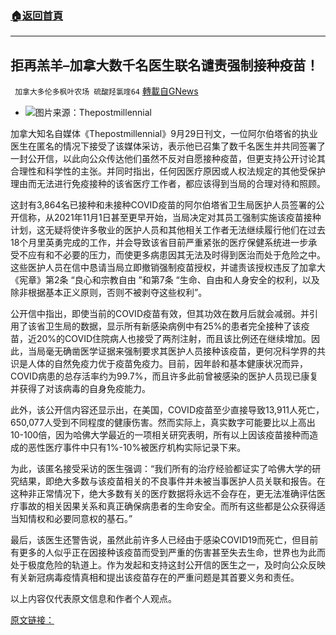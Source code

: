 ###  [:house:返回首頁](https://github.com/ourhimalayas/txt)
---


## 拒再羔羊&#8211;加拿大数千名医生联名谴责强制接种疫苗！
` 加拿大多伦多枫叶农场 硫酸羟氯喹64` [轉載自GNews](https://gnews.org/zh-hans/1564560/)

- ![](https://assets.gnews.org/wp-content/uploads/2021/09/yhu-edited.jpg)图片来源：Thepostmillennial


加拿大知名自媒体《Thepostmillennial》9月29日刊文，一位阿尔伯塔省的执业医生在匿名的情况下接受了该媒体采访，表示他已召集了数千名医生并共同签署了一封公开信，以此向公众传达他们虽然不反对自愿接种疫苗，但更支持公开讨论其合理性和科学性的主张。并同时指出，任何因医疗原因或人权法规定的其他受保护理由而无法进行免疫接种的该省医疗工作者，都应该得到当局的合理对待和照顾。

这封有3,864名已接种和未接种COVID疫苗的阿尔伯塔省卫生局医护人员签署的公开信称，从2021年11月1日甚至更早开始，当局决定对其员工强制实施该疫苗接种计划，这无疑将使许多敬业的医护人员和其他相关工作者无法继续履行他们在过去18个月里英勇完成的工作，并会导致该省目前严重紧张的医疗保健系统进一步承受不应有和不必要的压力，而使更多病患因其无法及时得到医治而处于危险之中。这些医护人员在信中恳请当局立即撤销强制疫苗授权，并谴责该授权违反了加拿大《宪章》第2条 “良心和宗教自由 ”和第7条 “生命、自由和人身安全的权利，以及除非根据基本正义原则，否则不被剥夺这些权利”。

公开信中指出，即使当前的COVID疫苗有效，但其功效在数月后就会减弱。并引用了该省卫生局的数据，显示所有新感染病例中有25%的患者完全接种了该疫苗，近20%的COVID住院病人也接受了两剂注射，而且该比例还在继续增加。因此，当局毫无确凿医学证据来强制要求其医护人员接种该疫苗，更何况科学界的共识是人体的自然免疫力优于疫苗免疫力。目前，因年龄和基本健康状况而异，COVID病患的总存活率约为99.7%，而且许多此前曾被感染的医护人员现已康复并获得了对该病毒的自身免疫能力。

此外，该公开信内容还显示出，在美国，COVID疫苗至少直接导致13,911人死亡，650,077人受到不同程度的健康伤害。然而实际上，真实数字可能要比以上高出10-100倍，因为哈佛大学最近的一项相关研究表明，所有以上因该疫苗接种而造成的恶性医疗事件中只有1%-10%被医疗机构实际记录下来。

为此，该匿名接受采访的医生强调：“我们所有的治疗经验都证实了哈佛大学的研究结果，即绝大多数与该疫苗相关的不良事件并未被当事医护人员关联和报告。在这种非正常情况下，绝大多数有关的医疗数据将永远不会存在，更无法准确评估医疗事故的相关因果关系和真正确保病患者的生命安全。而所有这些都是公众获得适当知情权和必要同意权的基石。”

最后，该医生还警告说，虽然此前许多人已经由于感染COVID19而死亡，但目前有更多的人似乎正在因接种该疫苗而受到严重的伤害甚至失去生命，世界也为此而处于极度危险的轨道上。作为发起和支持这封公开信的医生之一，及时向公众反映有关新冠病毒疫情真相和提出该疫苗存在的严重问题是其首要义务和责任。

以上内容仅代表原文信息和作者个人观点。

[原文链接：](https://thepostmillennial.com/alberta-healthcare-open-dialogue-mandate)
